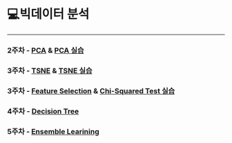 # 💻빅데이터 분석

---

### 2주차 - [PCA](https://github.com/Do-heewan/Big_Data_Analysis/blob/main/2%EC%A3%BC%EC%B0%A8/2%EC%A3%BC%EC%B0%A8%20-%20PCA.md) & [PCA 실습](https://github.com/Do-heewan/Big_Data_Analysis/blob/main/2%EC%A3%BC%EC%B0%A8/PCA.ipynb)
### 3주차 - [TSNE](https://github.com/Do-heewan/Big_Data_Analysis/blob/main/3%EC%A3%BC%EC%B0%A8/3%EC%A3%BC%EC%B0%A8%20-%20TSNE.md) & [TSNE 실습](https://github.com/Do-heewan/Big_Data_Analysis/blob/main/3%EC%A3%BC%EC%B0%A8/TSNE.ipynb)
### 3주차 - [Feature Selection](https://github.com/Do-heewan/Big_Data_Analysis/blob/main/3%EC%A3%BC%EC%B0%A8/3%EC%A3%BC%EC%B0%A8%20(1)%20-%20Feature%20Selection.md) & [Chi-Squared Test 실습](https://github.com/Do-heewan/Big_Data_Analysis/blob/main/3%EC%A3%BC%EC%B0%A8/Chi_Squared_Test.ipynb)
### 4주차 - [Decision Tree](https://github.com/Do-heewan/Big_Data_Analysis/blob/main/4%EC%A3%BC%EC%B0%A8/4%EC%A3%BC%EC%B0%A8%20-%20Decision%20Tree.md)

### 5주차 - [Ensemble Learining](https://github.com/Do-heewan/Big_Data_Analysis/blob/main/5%EC%A3%BC%EC%B0%A8/5%EC%A3%BC%EC%B0%A8%20-%20Ensemble%20Learning.md)
